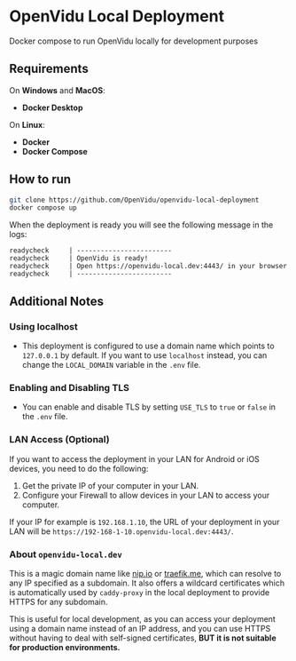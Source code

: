 # OpenVidu Local Deployment
Docker compose to run OpenVidu locally for development purposes

## Requirements
On **Windows** and **MacOS**:
- **Docker Desktop**

On **Linux**:
- **Docker**
- **Docker Compose**

## How to run

```sh
git clone https://github.com/OpenVidu/openvidu-local-deployment
docker compose up
```

When the deployment is ready you will see the following message in the logs:

```
readycheck     | ------------------------
readycheck     | OpenVidu is ready!
readycheck     | Open https://openvidu-local.dev:4443/ in your browser
readycheck     | ------------------------
```

## Additional Notes

### Using localhost

- This deployment is configured to use a domain name which points to `127.0.0.1` by default. If you want to use `localhost` instead, you can change the `LOCAL_DOMAIN` variable in the `.env` file.

### Enabling and Disabling TLS
- You can enable and disable TLS by setting `USE_TLS` to `true` or `false` in the `.env` file.

### LAN Access (Optional)

If you want to access the deployment in your LAN for Android or iOS devices, you need to do the following:

1. Get the private IP of your computer in your LAN.
2. Configure your Firewall to allow devices in your LAN to access your computer.

If your IP for example is `192.168.1.10`, the URL of your deployment in your LAN will be `https://192-168-1-10.openvidu-local.dev:4443/`.

### About `openvidu-local.dev`

This is a magic domain name like [nip.io](https://nip.io) or [traefik.me](https://traefik.me), which can resolve to any IP specified as a subdomain. It also offers a wildcard certificates which is automatically used by `caddy-proxy` in the local deployment to provide HTTPS for any subdomain.

This is useful for local development, as you can access your deployment using a domain name instead of an IP address, and you can use HTTPS without having to deal with self-signed certificates, **BUT it is not suitable for production environments.**
